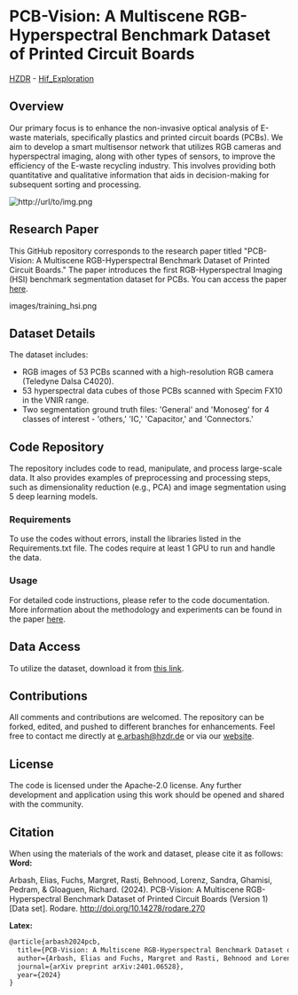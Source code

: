 # PCB-Vision: A Multiscene RGB-Hyperspectral Benchmark Dataset of Printed Circuit Boards
[HZDR](https://hzdr.de) - [Hif_Exploration](https://www.iexplo.space/)
## Overview

Our primary focus is to enhance the non-invasive optical analysis of E-waste materials, specifically plastics and printed circuit boards (PCBs). We aim to develop a smart multisensor network that utilizes RGB cameras and hyperspectral imaging, along with other types of sensors, to improve the efficiency of the E-waste recycling industry. This involves providing both quantitative and qualitative information that aids in decision-making for subsequent sorting and processing.

![http://url/to/img.png](https://github.com/Elias-Arbash/PCBVision/blob/main/images/training_hsi.png)

## Research Paper

This GitHub repository corresponds to the research paper titled "PCB-Vision: A Multiscene RGB-Hyperspectral Benchmark Dataset of Printed Circuit Boards." The paper introduces the first RGB-Hyperspectral Imaging (HSI) benchmark segmentation dataset for PCBs. You can access the paper [here](https://arxiv.org/abs/2401.06528).

images/training_hsi.png

## Dataset Details

The dataset includes:
- RGB images of 53 PCBs scanned with a high-resolution RGB camera (Teledyne Dalsa C4020).
- 53 hyperspectral data cubes of those PCBs scanned with Specim FX10 in the VNIR range.
- Two segmentation ground truth files: 'General' and 'Monoseg' for 4 classes of interest - 'others,' 'IC,' 'Capacitor,' and 'Connectors.'

## Code Repository

The repository includes code to read, manipulate, and process large-scale data. It also provides examples of preprocessing and processing steps, such as dimensionality reduction (e.g., PCA) and image segmentation using 5 deep learning models.

### Requirements

To use the codes without errors, install the libraries listed in the Requirements.txt file. The codes require at least 1 GPU to run and handle the data.

### Usage

For detailed code instructions, please refer to the code documentation. More information about the methodology and experiments can be found in the paper [here](https://arxiv.org/abs/2401.06528).

## Data Access

To utilize the dataset, download it from [this link](https://rodare.hzdr.de/record/2704).

## Contributions

All comments and contributions are welcomed. The repository can be forked, edited, and pushed to different branches for enhancements. Feel free to contact me directly at e.arbash@hzdr.de or via our [website](https://www.iexplo.space/).

## License

The code is licensed under the Apache-2.0 license. Any further development and application using this work should be opened and shared with the community.

## Citation

When using the materials of the work and dataset, please cite it as follows:
**Word:**

Arbash, Elias, Fuchs, Margret, Rasti, Behnood, Lorenz, Sandra, Ghamisi, Pedram, & Gloaguen, Richard. (2024). PCB-Vision: A Multiscene RGB-Hyperspectral Benchmark Dataset of Printed Circuit Boards (Version 1) [Data set]. Rodare. http://doi.org/10.14278/rodare.270

**Latex:**
```latex
@article{arbash2024pcb,
  title={PCB-Vision: A Multiscene RGB-Hyperspectral Benchmark Dataset of Printed Circuit Boards},
  author={Arbash, Elias and Fuchs, Margret and Rasti, Behnood and Lorenz, Sandra and Ghamisi, Pedram and Gloaguen, Richard},
  journal={arXiv preprint arXiv:2401.06528},
  year={2024}
}
